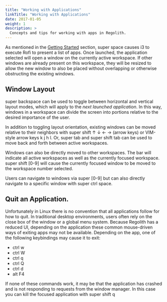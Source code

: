 ```yaml
---
title: "Working with Applications"
linkTitle: "Working with Applications"
date: 2017-01-05
weight: 1
description: >
  Concepts and tips for working with apps in Regolith.
---
```


As mentioned in the [Getting Started](../../getting-started/basics) section, <span class="text-nowrap"><span class="badge badge-warning">super</span> <span class="badge badge-warning">space</span></span> causes i3 to execute Rofi to present a list of apps.  Once launched, the application selected will open a window on the currently active workspace.  If other windows are already present on this workspace, they will be resized to allow the new window to also be placed without overlapping or otherwise obstructing the existing windows.

## Window Layout

<span class="text-nowrap"><span class="badge badge-warning">super</span> <span class="badge badge-warning">backspace</span></span> can be used to toggle between horizontal and vertical layout modes, which will apply to the *next launched application*.  In this way, windows in a workspace can divide the screen into portions relative to the desired importance of the user.

In addition to toggling layout orientation, existing windows can be moved relative to their neighbors with <span class="text-nowrap"><span class="badge badge-warning">super</span> <span class="badge badge-warning">shift</span> <span class="badge badge-warning">↑ ↓ ← →</span></span> (arrow keys) or VIM-style arrow keys <span class="badge badge-warning">k j h l</span>.  Or, <span class="text-nowrap"><span class="badge badge-warning">super</span> <span class="badge badge-warning">tab</span></span> and <span class="text-nowrap"><span class="badge badge-warning">super</span> <span class="badge badge-warning">shift</span> <span class="badge badge-warning">tab</span></span> can be used to move back and forth between active workspaces.

Windows can also be directly moved to other workspaces.  The bar will indicate all active workspaces as well as the currently focused workspace.  <span class="text-nowrap"><span class="badge badge-warning">super</span> <span class="badge badge-warning">shift</span> <span class="badge badge-warning">[0-9]</span></span> will cause the currently focused window to be moved to the workspace number selected.

Users can navigate to windows via <span class="text-nowrap"><span class="badge badge-warning">super</span> <span class="badge badge-warning">[0-9]</span></span> but can also directly navigate to a specific window with <span class="text-nowrap"><span class="badge badge-warning">super</span> <span class="badge badge-warning">ctrl</span> <span class="badge badge-warning">space</span></span>.

## Quit an Application.

Unfortunately in Linux there is no convention that all applications follow for how to quit.  In traditional desktop environments, users often rely on the close box of the window or a global menu system.  Because Regolith has a reduced UI, depending on the application these common mouse-driven ways of exiting apps may not be available.  Depending on the app, one of the following keybindings may cause it to exit:

* <span class="text-nowrap"><span class="badge badge-warning">ctrl</span> <span class="badge badge-warning">w</span></span>
* <span class="text-nowrap"><span class="badge badge-warning">ctrl</span> <span class="badge badge-warning">W</span></span>
* <span class="text-nowrap"><span class="badge badge-warning">ctrl</span> <span class="badge badge-warning">q</span></span>
* <span class="text-nowrap"><span class="badge badge-warning">ctrl</span> <span class="badge badge-warning">Q</span></span>
* <span class="text-nowrap"><span class="badge badge-warning">ctrl</span> <span class="badge badge-warning">d</span></span>
* <span class="text-nowrap"><span class="badge badge-warning">alt</span> <span class="badge badge-warning">F4</span></span>

If none of these commands work, it may be that the application has crashed and is not responding to requests from the window manager.  In this case you can kill the focused application with <span class="text-nowrap"><span class="badge badge-warning">super</span> <span class="badge badge-warning">shift</span> <span class="badge badge-warning">q</span></span>